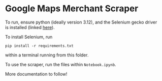 # Google Maps Merchant Scraper

To run, ensure python (ideally version 3.12), and the Selenium gecko driver is installed  (linked [here](https://github.com/mozilla/geckodriver/releases)).

To install Selenium, run

```
pip install -r requirements.txt
```

within a terminal running from this folder.

To use the scraper, run the files within `Notebook.ipynb`.

More documentation to follow!
